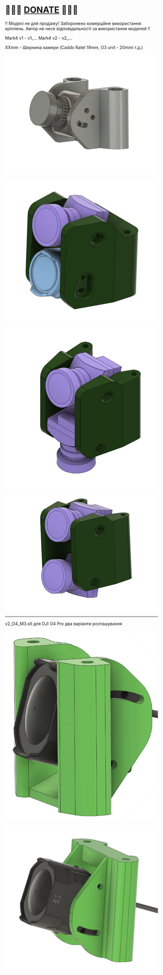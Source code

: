 
# 🍩🍩🍩 [DONATE](https://send.monobank.ua/jar/8GPxyGjM8E) 🍩🍩🍩

‼️ Моделі не для продажу! Заборонено комерційне використання кріплень. Автор не несе відповідальності за використання моделей ‼️

Mark4 v1 - v1_...
Mark4 v2 - v2_...

XXmm - Ширнина камери (Caddx Ratel 19mm, O3 unit - 20mmі т.д.)


![](/FPV_CAMERA_MOUNT/Static/media/1.jpg)

![](/FPV_CAMERA_MOUNT/Static/media/2.jpg)

![](/FPV_CAMERA_MOUNT/Static/media/3.jpg)

![](/FPV_CAMERA_MOUNT/Static/media/4.jpg)

---

v2_O4_M3.stl для DJI O4 Pro два варіанти розташування

![](/FPV_CAMERA_MOUNT/Static/media/m4v2_o4_static_1.png)

![](/FPV_CAMERA_MOUNT/Static/media/m4v2_o4_static_2.png)
